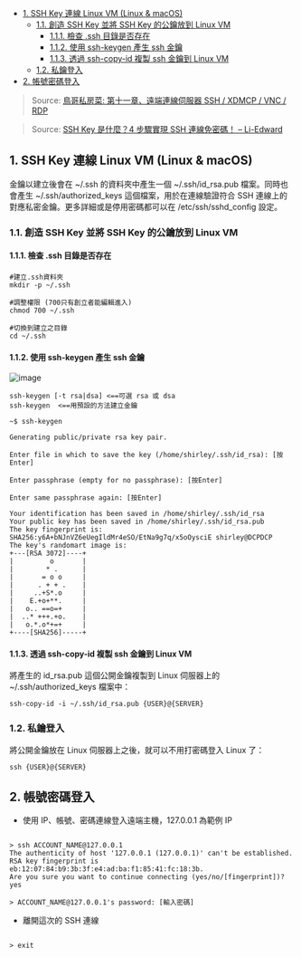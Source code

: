 - [1. SSH Key 連線 Linux VM (Linux \& macOS)](#1-ssh-key-連線-linux-vm-linux--macos)
  - [1.1. 創造 SSH Key 並將 SSH Key 的公鑰放到 Linux VM](#11-創造-ssh-key-並將-ssh-key-的公鑰放到-linux-vm)
    - [1.1.1. 檢查 .ssh 目錄是否存在](#111-檢查-ssh-目錄是否存在)
    - [1.1.2. 使用 ssh-keygen 產生 ssh 金鑰](#112-使用-ssh-keygen-產生-ssh-金鑰)
    - [1.1.3. 透過 ssh-copy-id 複製 ssh 金鑰到 Linux VM](#113-透過-ssh-copy-id-複製-ssh-金鑰到-linux-vm)
  - [1.2. 私鑰登入](#12-私鑰登入)
- [2. 帳號密碼登入](#2-帳號密碼登入)

> Source:
> [鳥哥私房菜: 第十一章、遠端連線伺服器 SSH / XDMCP / VNC / RDP](https://linux.vbird.org/linux_server/centos6/0310telnetssh.php#ssh_server)

> Source:
> [SSH Key 是什麼？4 步驟實現 SSH 連線免密碼！ – Li-Edward](https://liedward.com/create-ssh-keys/)

## 1. SSH Key 連線 Linux VM (Linux & macOS)

金鑰以建立後會在 ~/.ssh 的資料夾中產生一個 ~/.ssh/id_rsa.pub 檔案。同時也會產生 ~/.ssh/authorized_keys 這個檔案，用於在連線驗證符合 SSH 連線上的對應私密金鑰。更多詳細或是停用密碼都可以在 /etc/ssh/sshd_config 設定。

### 1.1. 創造 SSH Key 並將 SSH Key 的公鑰放到 Linux VM

#### 1.1.1. 檢查 .ssh 目錄是否存在

```
#建立.ssh資料夾
mkdir -p ~/.ssh

#調整權限 (700只有創立者能編輯進入)
chmod 700 ~/.ssh

#切換到建立之目錄
cd ~/.ssh
```

#### 1.1.2. 使用 ssh-keygen 產生 ssh 金鑰

![image](https://user-images.githubusercontent.com/20677913/203984403-b8114901-9201-42b8-ac6e-81775c4e2448.png)

```
ssh-keygen [-t rsa|dsa] <==可選 rsa 或 dsa
ssh-keygen  <==用預設的方法建立金鑰
```

```
~$ ssh-keygen

Generating public/private rsa key pair.

Enter file in which to save the key (/home/shirley/.ssh/id_rsa): [按Enter]

Enter passphrase (empty for no passphrase): [按Enter]

Enter same passphrase again: [按Enter]

Your identification has been saved in /home/shirley/.ssh/id_rsa
Your public key has been saved in /home/shirley/.ssh/id_rsa.pub
The key fingerprint is:
SHA256:y6A+bNJnVZ6eUegIldMr4eSO/EtNa9g7q/x5oOysciE shirley@DCPDCP
The key's randomart image is:
+---[RSA 3072]----+
|         o       |
|        * .      |
|       = o o     |
|      . + + .    |
|     ..+S*.o     |
|    E.+o+**.     |
|   o.. ==o=+     |
|  ..* +++.+o.    |
|   o.*.o*+=+     |
+----[SHA256]-----+

```

#### 1.1.3. 透過 ssh-copy-id 複製 ssh 金鑰到 Linux VM

將產生的 id_rsa.pub 這個公開金鑰複製到 Linux 伺服器上的 ~/.ssh/authorized_keys 檔案中：

```
ssh-copy-id -i ~/.ssh/id_rsa.pub {USER}@{SERVER}
```

### 1.2. 私鑰登入

將公開金鑰放在 Linux 伺服器上之後，就可以不用打密碼登入 Linux 了：

```
ssh {USER}@{SERVER}

```

## 2. 帳號密碼登入

- 使用 IP、帳號、密碼連線登入遠端主機，127.0.0.1 為範例 IP

```

> ssh ACCOUNT_NAME@127.0.0.1
The authenticity of host '127.0.0.1 (127.0.0.1)' can't be established.
RSA key fingerprint is eb:12:07:84:b9:3b:3f:e4:ad:ba:f1:85:41:fc:18:3b.
Are you sure you want to continue connecting (yes/no/[fingerprint])? yes

> ACCOUNT_NAME@127.0.0.1's password: [輸入密碼]

```

- 離開這次的 SSH 連線

```

> exit

```

